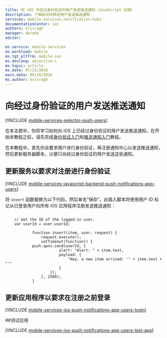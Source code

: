 ```yaml
---
title: 向 iOS 中经过身份验证的用户发送推送通知（JavaScript 后端）
description: 了解如何向特定用户发送推送通知
services: mobile-services,notification-hubs
documentationCenter: ios
authors: krisragh
manager: dwrede
editor: 

ms.service: mobile-services
ms.workload: mobile
ms.tgt_pltfrm: mobile-ios
ms.devlang: objective-c
ms.topic: article
ms.date: 07/21/2016
wacn.date: 09/26/2016
ms.author: krisragh
---
```


#  向经过身份验证的用户发送推送通知

[!INCLUDE [mobile-services-selector-push-users](../../includes/mobile-services-selector-push-users.md)]

在本主题中，你将学习如何向 iOS 上已经过身份验证的用户发送推送通知。在开始本教程之前，请先完成[身份验证入门]和[推送通知入门]教程。

在本教程中，首先你会要求用户进行身份验证，再注册通知中心以发送推送通知，然后更新服务器脚本，以便只向经过身份验证的用户发送这些通知。

## <a name="register"></a>更新服务以要求对注册进行身份验证

[!INCLUDE [mobile-services-javascript-backend-push-notifications-app-users](../../includes/mobile-services-javascript-backend-push-notifications-app-users.md)]

将 `insert` 函数替换为以下代码，然后单击“保存”。此插入脚本将使用用户 ID 标记从已登录用户向所有 iOS 应用程序注册发送推送通知：

```

    // Get the ID of the logged-in user.
    var userId = user.userId; 

            function insert(item, user, request) {
                request.execute();
                setTimeout(function() {
            push.apns.send(userId, {
                        alert: "Alert: " + item.text,
                        payload: {
                            "Hey, a new item arrived: '" + item.text + "'"
                        }
                    });
                }, 2500);
            }
```

## <a name="update-app"></a>更新应用程序以要求在注册之前登录

[!INCLUDE [mobile-services-ios-push-notifications-app-users-login](../../includes/mobile-services-ios-push-notifications-app-users-login.md)]

##<a name="test"></a>测试应用

[!INCLUDE [mobile-services-ios-push-notifications-app-users-test-app](../../includes/mobile-services-ios-push-notifications-app-users-test-app.md)]

<!-- Anchors. -->

[Updating the service to require authentication for registration]: #register
[Updating the app to log in before registration]: #update-app
[Testing the app]: #test
[Next Steps]: #next-steps

<!-- URLs. -->
[身份验证入门]: ./mobile-services-ios-get-started-users.md
[推送通知入门]: ./mobile-services-javascript-backend-ios-get-started-push.md

[Mobile Services .NET How-to Conceptual Reference]: ./mobile-services-ios-how-to-use-client-library.md

<!---HONumber=Mooncake_0118_2016-->